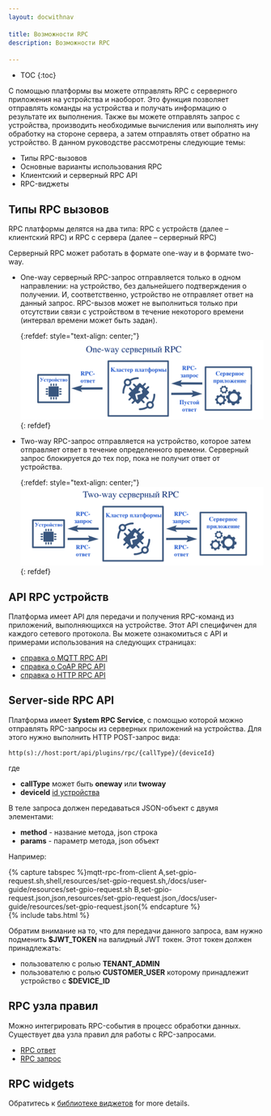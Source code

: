 ```yaml
---
layout: docwithnav

title: Возможности RPC
description: Возможности RPC

---
```


* TOC
{:toc}

С помощью платформы вы можете отправлять RPC с серверного приложения на устройства и наоборот. Это функция позволяет отправлять команды на устройства и получать информацию о результате их выполнения. Также вы можете отправлять запрос с устройства, производить необходимые вычисления или выполнять ину обработку на стороне сервера, а затем отправлять ответ обратно на устройство. 
В данном руководстве рассмотрены следующие темы:

 - Типы RPC-вызовов
 - Основные варианты использования RPC
 - Клиентский и серверный RPC API
 - RPC-виджеты

## Типы RPC вызовов

RPC платформы делятся на два типа: RPC с устройств (далее – клиентский RPC) и RPC с сервера (далее – серверный RPC)
 
Серверный RPC может работать в формате one-way и в формате two-way.

 - One-way серверный RPC-запрос отправляется только в одном направлении: на устройство, без дальнейшего подтверждения о получении. И, соответственно, устройство не отправляет ответ на данный запрос. RPC-вызов может не выполниться только при отсутствии связи с устройством в течение некоторого времени (интервал времени может быть задан).

   
   {:refdef: style="text-align: center;"}
   ![image](/images/user-guide/one-way-rpc.png)
   {: refdef}
   
 - Two-way RPC-запрос отправляется на устройство, которое затем отправляет ответ в течение определенного времени. Серверный запрос блокируется до тех пор, пока не получит ответ от устройства.

   {:refdef: style="text-align: center;"}
   ![image](/images/user-guide/two-way-rpc.png)
   {: refdef}


## API RPC устройств

Платформа имеет API для передачи и получения RPC-команд из приложений, выполняющихся на устройстве. Этот API специфичен для каждого сетевого протокола. Вы можете ознакомиться с API и примерами использования на следующих страницах:

 - [справка о MQTT RPC API](/docs/reference/mqtt-api/#rpc-api)
 - [справка о CoAP RPC API](/docs/reference/coap-api/#rpc-api)
 - [справка о HTTP RPC API](/docs/reference/http-api/#rpc-api) 

## Server-side RPC API

Платформа имеет **System RPC Service**, с помощью которой можно отправлять RPC-запросы из серверных приложений на устройства. Для этого нужно выполнить HTTP POST-запрос вида:

```shell
http(s)://host:port/api/plugins/rpc/{callType}/{deviceId}
```

где 

 - **callType** может быть **oneway** или **twoway**
 - **deviceId** [id устройства](/docs/user-guide/ui/devices/#get-device-id)

В теле запроса должен передаваться JSON-объект с двумя элементами: 
 
 - **method** - название метода, json строка
 - **params** - параметр метода, json объект

Например:

{% capture tabspec %}mqtt-rpc-from-client
A,set-gpio-request.sh,shell,resources/set-gpio-request.sh,/docs/user-guide/resources/set-gpio-request.sh
B,set-gpio-request.json,json,resources/set-gpio-request.json,/docs/user-guide/resources/set-gpio-request.json{% endcapture %}  
{% include tabs.html %}

Обратим внимание на то, что для передачи данного запроса, вам нужно подменить **$JWT_TOKEN** на валидный JWT токен. Этот токен должен принадлежать:

 - пользователю с ролью **TENANT_ADMIN**
 - пользователю с ролью **CUSTOMER_USER** которому принадлежит устройство с **$DEVICE_ID**

## RPC узла правил

Можно интегрировать RPC-события в процесс обработки данных. Существует два узла правил для работы с RPC-запросами.


-  [RPC ответ](/docs/user-guide/rule-engine-2-0/action-nodes/#rpc-call-reply-node) 
-  [RPC запрос](/docs/user-guide/rule-engine-2-0/action-nodes/#rpc-call-request-node) 

## RPC widgets

Обратитесь к [библиотеке виджетов](/docs/user-guide/ui/widget-library/#gpio-widgets) for more details.
